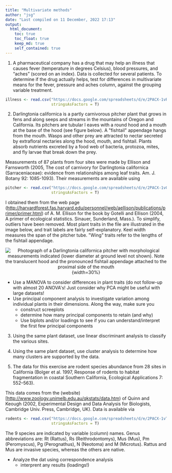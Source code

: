```yaml
---
title: "Multivariate methods"
author: "jsg"
date: "Last compiled on 11 December, 2022 17:13"
output:
  html_document:
    toc: true
    toc_float: true
    keep_md: true
    self_contained: true
---
```





1. A pharmaceutical company has a drug that may help an illness that causes 
fever (temperature in degrees Celsius), blood pressures, and “aches” (scored on an
index).  Data is collected for several patients. To determine if the drug actually 
helps, test for differences in multivariate means for the fever, 
pressure and aches column,
against the grouping variable treatment.


```r
illness <- read.csv("https://docs.google.com/spreadsheets/d/e/2PACX-1vRlcjpU0XHfXF1WId1C5ZYX0YdY53KI9Nv91_tNCMj4z4iTjr-XMW1L_Ln8j3ahk5GUPZy4kGzSlA96/pub?gid=1322236994&single=true&output=csv",
                    stringsAsFactors = T)
```

2. Darlingtonia californica is a partly carnivorous pitcher plant that grows in 
fens and along seeps and
streams in the mountains of Oregon and California. Its pitchers are tubular l
eaves with a round hood and
a mouth at the base of the hood (see figure below). A "fishtail" appendage 
hangs from the mouth.
Wasps and other prey are attracted to nectar secreted by extrafloral nectaries 
along the hood, mouth,
and fishtail. Plants absorb nutrients excreted by a food web of bacteria, 
protozoa, mites, and fly larvae
that break down the prey. 

Measurements of 87 plants from four sites were made by Ellison and Farnsworth 
(2005, The cost of
carnivory for Darlingtonia californica (Sarraceniaceae): evidence from 
relationships among leaf traits.
Am. J. Botany 92: 1085-1093). Their measurements are available using



```r
pitcher <- read.csv("https://docs.google.com/spreadsheets/d/e/2PACX-1vQZf2mS4NmfBUUsn7lY2RTpuVjuWvRYN4MdLNt2XdS4WepolrxvWCKBI5diKBMWPLhdbEGwP-hfWOnz/pub?gid=1427497144&single=true&output=csv",
                    stringsAsFactors = T)
```

I obtained them from the web page
(http://harvardforest.fas.harvard.edu/personnel/web/aellison/publications/primer/primer.html)
of A. M. Ellison for the book by Gotelli and Ellison (2004, A primer of ecological 
statistics. Sinauer,
Sunderland, Mass.). To simplify, outliers have been removed. Most plant traits 
in the file are illustrated in the image below, and trait labels are fairly 
self-explanatory. Keel width measures the span of the
pitcher tube. "Wing" traits refer to the lengths of the fishtail appendage.

<center>


![Photograph of a *Darlingtonia californica* pitcher with morphological 
measurements indicated (lower diameter at ground level not shown). Note the 
translucent hood and the pronounced fishtail appendage attached to the proximal 
side of the mouth](https://bsapubs.onlinelibrary.wiley.com/cms/asset/1258a675-69f2-4bca-80de-d76ed9c43c47/ajb21085-fig-0001-m.jpg){width=30%}

</center>

* Use a MANOVA to consider differences in plant traits (do not follow-up with 
almost 20 ANOVA's! Just consider why PCA might be useful with large datasets!
* Use principal component analysis to investigate variation among
individual plants in their dimensions. Along the way, make sure you
  * construct screeplots
  * determine how many principal components to retain (and why)
  * Use biplots and/or loadings to see if you can understand/interpret the 
  first few principal components
  
3. Using the same plant dataset, use linear discriminant analysis to classify the 
various sites.

4.  Using the same plant dataset, use cluster analysis to determine how many 
clusters are supported by the data.
  
5. The data for this exercise are rodent species abundance from 28 sites
in California (Bolger et al. 1997, Response of rodents to habitat fragmentation 
in coastal Southern
California, Ecological Applications 7: 552–563). 


This data comes from the (website)[http://www.zoology.unimelb.edu.au/qkstats/data.htm) of Quinn and Keough (2002, Experimental
Design and Data Analysis for Biologists, Cambridge Univ. Press, Cambridge, UK). Data
is available via


```r
rodents <- read.csv("https://docs.google.com/spreadsheets/d/e/2PACX-1vTLRwuI1cQ61RZOVJFwi0jhO85fonqR7oZHzy_9A5fVwxuZQ2A6iBnlLG2Z-33rwNnycqNUUh1_XuMU/pub?gid=1403553505&single=true&output=csv", 
                    stringsAsFactors = T)
```

The 9 species are indicated by variable (column) names. Genus abbreviations are: Rt (Rattus), Rs
(Reithrodontomys), Mus (Mus), Pm (Peromyscus), Pg (Perognathus), N (Neotoma) and M (Microtus).
Rattus and Mus are invasive species, whereas the others are native.

* Analyze the dat using correspondence analysis
  * interprent any results (loadings!)



